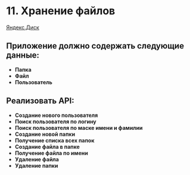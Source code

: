 # 11. Хранение файлов  
[Яндекс.Диск](https://360.yandex.ru/disk/)  

## Приложение должно содержать следующие данные:
- **Папка**
- **Файл**
- **Пользователь**

## Реализовать API:
- **Создание нового пользователя**
- **Поиск пользователя по логину**
- **Поиск пользователя по маске имени и фамилии**
- **Создание новой папки**
- **Получение списка всех папок**
- **Создание файла в папке**
- **Получение файла по имени**
- **Удаление файла**
- **Удаление папки**
